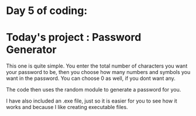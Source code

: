 # Day 5 of coding:
# Today's project : Password Generator

This one is quite simple. You enter the total number of characters you want your password to be, then you choose how many numbers and symbols you want in the password. You can choose 0 as well, if you dont want any. 

The code then uses the random module to generate a password for you. 

I have also included an .exe file, just so it is easier for you to see how it works and because I like creating executable files. 
